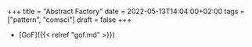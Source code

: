 +++
title = "Abstract Factory"
date = 2022-05-13T14:04:00+02:00
tags = ["pattern", "comsci"]
draft = false
+++

-   [GoF]({{< relref "gof.md" >}})
